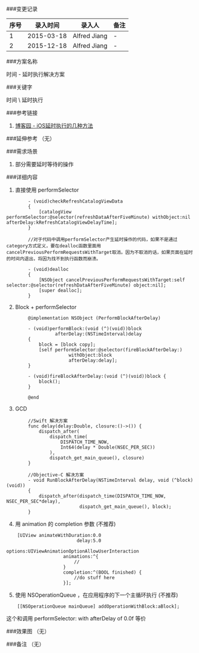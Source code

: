 ###变更记录

| 序号 | 录入时间 | 录入人 | 备注 |
| -- | -- | -- | -- |
| 1 | 2015-03-18 | Alfred Jiang | - |
| 2 | 2015-12-18 | Alfred Jiang | - |

###方案名称

时间 - 延时执行解决方案

###关键字

时间 \ 延时执行

###参考链接

1. [博客园 - iOS延时执行的几种方法](http://www.cnblogs.com/hanyis/p/3660051.html)

###延伸参考
（无）

###需求场景

1. 部分需要延时等待的操作

###详细内容

1. 直接使用 performSelector
```
        - (void)checkRefreshCatalogViewData
        {
            [catalogView performSelector:@selector(refreshDataAfterFiveMinute) withObject:nil afterDelay:kRefreshCatalogViewDelayTime];
        }

        //对于代码中调用performSelector产生延时操作的代码，如果不是通过category方式定义，要在dealloc函数里面用cancelPreviousPerformRequestsWithTarget取消。因为不取消的话，如果页面在延时的时间内退出，将因为找不到执行函数而崩溃。

        - (void)dealloc
        {
            [NSObject cancelPreviousPerformRequestsWithTarget:self selector:@selector(refreshDataAfterFiveMinute) object:nil];
            [super dealloc];
        }
```
2. Block + performSelector
```
        @implementation NSObject (PerformBlockAfterDelay)

        - (void)performBlock:(void (^)(void))block
                  afterDelay:(NSTimeInterval)delay
        {
            block = [block copy];
            [self performSelector:@selector(fireBlockAfterDelay:)
                       withObject:block
                       afterDelay:delay];
        }

        - (void)fireBlockAfterDelay:(void (^)(void))block {
            block();
        }

        @end
```
3. GCD
```
        //Swift 解决方案
        func delay(delay:Double, closure:()->()) {
            dispatch_after(
                dispatch_time(
                    DISPATCH_TIME_NOW,
                    Int64(delay * Double(NSEC_PER_SEC))
                ),
                dispatch_get_main_queue(), closure)
        }

        //Objective-C 解决方案
        - void RunBlockAfterDelay(NSTimeInterval delay, void (^block)(void))
        {
            dispatch_after(dispatch_time(DISPATCH_TIME_NOW, NSEC_PER_SEC*delay),
                           dispatch_get_main_queue(), block);
        }
```
4. 用 animation 的 completion 参数 (不推荐)
```
    [UIView animateWithDuration:0.0
                          delay:5.0
                        options:UIViewAnimationOptionAllowUserInteraction
                     animations:^{
                         //
                     }
                     completion:^(BOOL finished) {
                         //do stuff here
                     }];
```
5. 使用 NSOperationQueue ，在应用程序的下一个主循环执行 (不推荐)
```
    [[NSOperationQueue mainQueue] addOperationWithBlock:aBlock];
```
这个和调用 performSelector: with afterDelay of 0.0f 等价

###效果图
（无）

###备注
（无）
